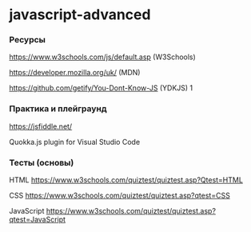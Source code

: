 # javascript-advanced

### Ресурсы
https://www.w3schools.com/js/default.asp (W3Schools)

https://developer.mozilla.org/uk/ (MDN)

https://github.com/getify/You-Dont-Know-JS (YDKJS) 1

### Практика и плейграунд
https://jsfiddle.net/

Quokka.js plugin for Visual Studio Code

### Тесты (основы)

HTML https://www.w3schools.com/quiztest/quiztest.asp?Qtest=HTML

CSS https://www.w3schools.com/quiztest/quiztest.asp?qtest=CSS

JavaScript https://www.w3schools.com/quiztest/quiztest.asp?qtest=JavaScript






